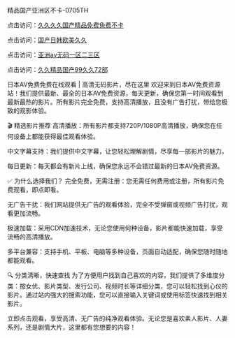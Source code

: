 
精品国产亚洲区不卡-0705TH

点击访问：<a href="https://vassv.pages.dev/">久久久久国产精品免费免费不卡</a>

点击访问：<a href="https://gfd-5xg.pages.dev/">国产日韩欧美久久</a>

点击访问：<a href="https://fdhf-454.pages.dev/">亚洲av无码一区二三区</a>

点击访问：<a href="https://cfad.pages.dev/">久久精品国产99久久72部</a>



日本AV免费免费在线观看 | 高清无码影片，尽在这里
欢迎来到日本AV免费资源站！我们提供最新、最全的日本AV免费资源，每天更新，确保您第一时间观看到最新最热的影片。所有影片完全免费，支持高清播放，且没有广告打扰，带给您极致的观影体验。

🎬 精选影片推荐
高清播放：所有影片都支持720P/1080P高清播放，确保您在任何设备上都能获得最佳观看体验。

中文字幕支持：我们提供中文字幕，让您轻松理解剧情，尽享每一部影片的魅力。

每日更新：每天都会有新片上线，确保您永远不会错过最新的日本AV免费资源。

✅ 为什么选择我们？
完全免费，无需注册：您无需任何费用或注册，所有影片免费观看，即点即看。

无广告干扰：我们网站提供无广告的观看体验，完全不受弹窗或视频广告打扰，观看更加流畅。

极速加载：采用CDN加速技术，无论您使用何种设备，影片都能快速加载，享受流畅的高清播放。

多平台兼容：支持手机、平板、电脑等多种设备，页面自动适配，确保您随时随地都能观看。

🔍 分类清晰，快速查找
为了方便用户找到自己喜欢的内容，我们提供了多维度分类：按女优、影片类型、发行公司、视频时长等详细分类，您可以轻松找到心仪的影片。通过站内强大的搜索功能，您可以直接输入关键词或使用标签快速找到相关影片。

立即点击观看，享受高清、无广告的纯净观看体验。无论您是喜欢素人影片、人妻系列，还是剧情大片，这里都有您想要的内容！







<span style="display:none;">[Canonical link]( https://github.com/tk6845263/85337 ）</span>
